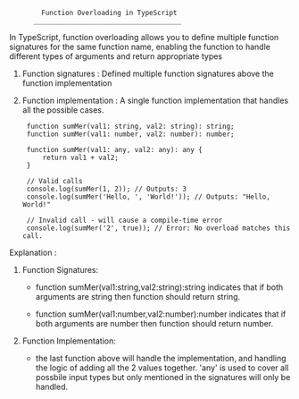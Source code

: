             Function Overloading in TypeScript
          _____________________________________


In TypeScript, function overloading allows you to define multiple function signatures for the same function name, enabling the function to handle different types of arguments and return appropriate types

1) Function signatures : Defined multiple function signatures above the function implementation

2) Function implementation : A single function implementation that handles all the possible cases.



        function sumMer(val1: string, val2: string): string;
        function sumMer(val1: number, val2: number): number;

        function sumMer(val1: any, val2: any): any {
            return val1 + val2;
        }

        // Valid calls
        console.log(sumMer(1, 2)); // Outputs: 3
        console.log(sumMer('Hello, ', 'World!')); // Outputs: "Hello, World!"

        // Invalid call - will cause a compile-time error
        console.log(sumMer('2', true)); // Error: No overload matches this call.

Explanation : 
1) Function Signatures:
    - function sumMer(val1:string,val2:string):string indicates that if both arguments are string then function should return string.

    - function sumMer(val1:number,val2:number):number indicates that if both arguments are number then function should return number.

2) Function Implementation:
    - the last function above will handle the implementation, and handling the logic of adding all the 2 values together. 'any' is used to cover all possbile input types but only mentioned in the signatures will only be handled.    